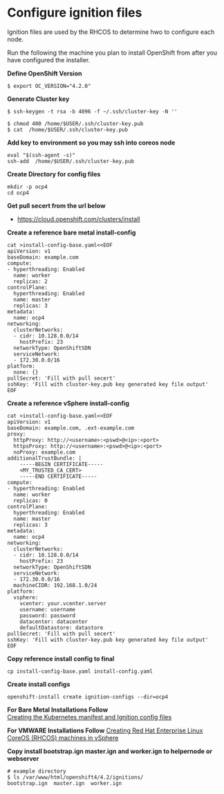 # Configure ignition files
Ignition files are used by the RHCOS to determine hwo to configure each node.

Run the following the machine you plan to install OpenShift from after you have configured the installer.

**Define OpenShift Version**
```
$ export OC_VERSION="4.2.0"
```

**Generate Cluster key**
```
$ ssh-keygen -t rsa -b 4096 -f ~/.ssh/cluster-key -N ''

$ chmod 400 /home/$USER/.ssh/cluster-key.pub
$ cat  /home/$USER/.ssh/cluster-key.pub
```

**Add key to environment so you may ssh into coreos node**
```
eval "$(ssh-agent -s)"
ssh-add  /home/$USER/.ssh/cluster-key.pub
```

**Create Directory for config files**
```
mkdir -p ocp4
cd ocp4
```

**Get pull secert from the url below**
* https://cloud.openshift.com/clusters/install

**Create a reference bare metal  install-config**
```
cat >install-config-base.yaml<<EOF
apiVersion: v1
baseDomain: example.com
compute:
- hyperthreading: Enabled
  name: worker
  replicas: 2
controlPlane:
  hyperthreading: Enabled
  name: master
  replicas: 3
metadata:
  name: ocp4
networking:
  clusterNetworks:
  - cidr: 10.128.0.0/14
    hostPrefix: 23
  networkType: OpenShiftSDN
  serviceNetwork:
  - 172.30.0.0/16
platform:
  none: {}
pullSecret: 'Fill with pull secert'
sshKey: 'Fill with cluster-key.pub key generated key file output'
EOF
```
**Create a reference vSphere install-config**
```
cat >install-config-base.yaml<<EOF
apiVersion: v1
baseDomain: example.com, .ext-example.com
proxy:
  httpProxy: http://<username>:<pswd>@<ip>:<port>
  httpsProxy: http://<username>:<pswd>@<ip>:<port>
  noProxy: example.com
additionalTrustBundle: |
    -----BEGIN CERTIFICATE-----
    <MY_TRUSTED_CA_CERT>
    -----END CERTIFICATE-----
compute:
- hyperthreading: Enabled
  name: worker
  replicas: 0
controlPlane:
  hyperthreading: Enabled
  name: master
  replicas: 3
metadata:
  name: ocp4
networking:
  clusterNetworks:
  - cidr: 10.128.0.0/14
    hostPrefix: 23
  networkType: OpenShiftSDN
  serviceNetwork:
  - 172.30.0.0/16
  machineCIDR: 192.168.1.0/24
platform:
  vsphere:
    vcenter: your.vcenter.server
    username: username
    password: password
    datacenter: datacenter
    defaultDatastore: datastore
pullSecret: 'Fill with pull secert'
sshKey: 'Fill with cluster-key.pub key generated key file output'
EOF
```

**Copy reference install config to final**
```
cp install-config-base.yaml install-config.yaml
```

**Create install configs**
```
openshift-install create ignition-configs --dir=ocp4
```

**For Bare Metal Installations Follow**  
[Creating the Kubernetes manifest and Ignition config files](https://docs.openshift.com/container-platform/4.2/installing/installing_bare_metal/installing-bare-metal.html#installation-user-infra-generate-k8s-manifest-ignition_installing-bare-metal)  


**For VMWARE Installations Follow**
[Creating Red Hat Enterprise Linux CoreOS (RHCOS) machines in vSphere](https://docs.openshift.com/container-platform/4.2/installing/installing_vsphere/installing-vsphere.html#installation-vsphere-machines_installing-vsphere)

**Copy install bootstrap.ign master.ign and worker.ign to helpernode or webserver**
```
# example directory
$ ls /var/www/html/openshift4/4.2/ignitions/
bootstrap.ign  master.ign  worker.ign
```
